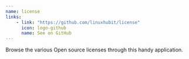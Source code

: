 ```yaml
---
name: license
links: 
    - link: "https://github.com/linuxhubit/license"
      icon: logo-github
      name: See on GitHub
---
```

<p>Browse the various Open source licenses through this handy application.</p>